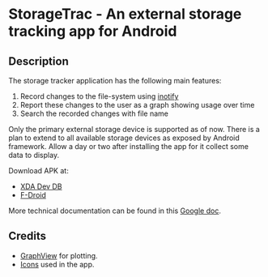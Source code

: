 StorageTrac - An external storage tracking app for Android
=========================================================

Description
-----------

The storage tracker application has the following main features:

1. Record changes to the file-system using [inotify](http://en.wikipedia.org/wiki/Inotify)
2. Report these changes to the user as a graph showing usage over time
3. Search the recorded changes with file name

Only the primary external storage device is supported as of now. There is a plan to extend to all
available storage devices as exposed by Android framework.
Allow a day or two after installing the app for it collect some data to display.

Download APK at:
* [XDA Dev DB](http://forum.xda-developers.com/android/apps-games/storagetrac-record-plot-changes-t2860608)
* [F-Droid](https://f-droid.org/repository/browse/?fdid=com.nma.util.sdcardtrac)

More technical documentation can be found in this [Google doc](https://docs.google.com/document/pub?id=1Q0nKqhSEhYnrWML8Vk1b0qgkhIejjRnSrjsRRN-oB40).

Credits
-------
* [GraphView](https://github.com/jjoe64/GraphView) for plotting.
* [Icons](findicons.com) used in the app.
